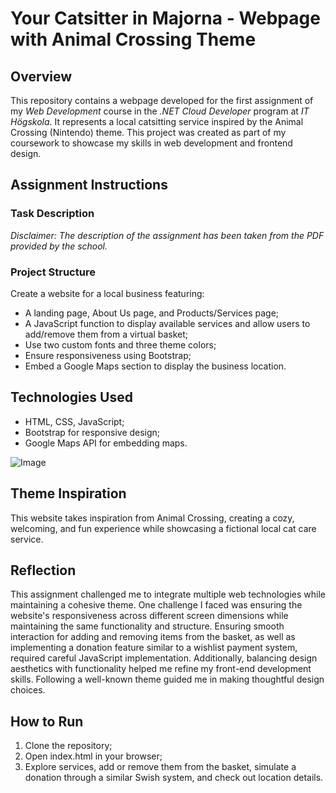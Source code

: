 # Your Catsitter in Majorna - Webpage with Animal Crossing Theme 

## Overview 
This repository contains a webpage developed for the first assignment of my *Web Development* course in the *.NET Cloud Developer* program at *IT Högskola*.
It represents a local catsitting service inspired by the Animal Crossing (Nintendo) theme. 
This project was created as part of my coursework to showcase my skills in web development and frontend design.

## Assignment Instructions 
### Task Description

*Disclaimer: The description of the assignment has been taken from the PDF provided by the school.*

### Project Structure
Create a website for a local business featuring:
- A landing page, About Us page, and Products/Services page;
- A JavaScript function to display available services and allow users to add/remove them from a virtual basket;
- Use two custom fonts and three theme colors;
- Ensure responsiveness using Bootstrap;
- Embed a Google Maps section to display the business location.

## Technologies Used
  - HTML, CSS, JavaScript;
  - Bootstrap for responsive design;
  - Google Maps API for embedding maps.

![Image](https://github.com/user-attachments/assets/55f8d0d3-5302-44f6-b2a8-82ccadb24767)
 
## Theme Inspiration
This website takes inspiration from Animal Crossing, creating a cozy, welcoming, and fun experience while showcasing a fictional local cat care service.

## Reflection
This assignment challenged me to integrate multiple web technologies while maintaining a cohesive theme. 
One challenge I faced was ensuring the website's responsiveness across different screen dimensions while maintaining the same functionality and structure.
Ensuring smooth interaction for adding and removing items from the basket, as well as implementing a donation feature similar to a wishlist payment system, required careful JavaScript implementation. 
Additionally, balancing design aesthetics with functionality helped me refine my front-end development skills. Following a well-known theme guided me in making thoughtful design choices.

## How to Run
  1. Clone the repository;
  2. Open index.html in your browser;
  3. Explore services, add or remove them from the basket, simulate a donation through a similar Swish system, and check out location details.
       
